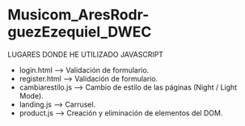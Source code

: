 # Musicom_AresRodr-guezEzequiel_DWEC

LUGARES DONDE HE UTILIZADO JAVASCRIPT

- login.html --> Validación de formulario.
- register.html --> Validación de formulario.
- cambiarestilo.js --> Cambio de estilo de las páginas (Night / Light Mode).
- landing.js --> Carrusel.
- product.js --> Creación y eliminación de elementos del DOM. 
